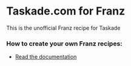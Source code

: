 # Taskade.com for Franz
This is the unofficial Franz recipe for Taskade

### How to create your own Franz recipes:
* [Read the documentation](https://github.com/meetfranz/plugins)
